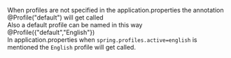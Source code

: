 When profiles are not specified in the application.properties the annotation   
    @Profile("default") will get called   
Also a default profile can be named in this way  
    @Profile({"default","English"})  
In application.properties when `spring.profiles.active=english` is mentioned the `English` profile will get called.
    
